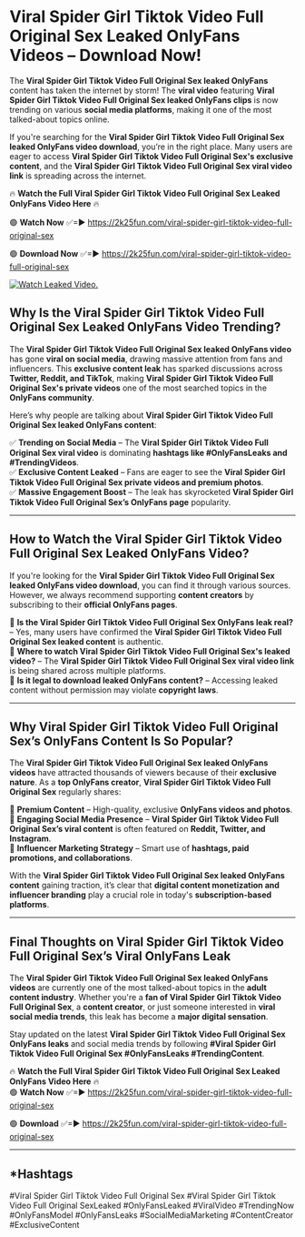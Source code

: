 # Viral Spider Girl Tiktok Video Full Original Sex Leaked OnlyFans Videos – Download Now!

The **Viral Spider Girl Tiktok Video Full Original Sex leaked OnlyFans** content has taken the internet by storm! The **viral video** featuring **Viral Spider Girl Tiktok Video Full Original Sex leaked OnlyFans clips** is now trending on various **social media platforms**, making it one of the most talked-about topics online.  

If you're searching for the **Viral Spider Girl Tiktok Video Full Original Sex leaked OnlyFans video download**, you’re in the right place. Many users are eager to access **Viral Spider Girl Tiktok Video Full Original Sex's exclusive content**, and the **Viral Spider Girl Tiktok Video Full Original Sex viral video link** is spreading across the internet.  

🔥 **Watch the Full Viral Spider Girl Tiktok Video Full Original Sex Leaked OnlyFans Video Here** 🔥  

🟢 **Watch Now** ✅=► https://2k25fun.com/viral-spider-girl-tiktok-video-full-original-sex

🟢 **Download Now** ✅=► https://2k25fun.com/viral-spider-girl-tiktok-video-full-original-sex

[![Watch Leaked Video.](https://miro.medium.com/v2/resize:fit:828/format:webp/1*cilzJN44JGOrTw9NJCrNHA.gif "Watch Leaked Video")](https://2k25fun.com/viral-spider-girl-tiktok-video-full-original-sex)

## **Why Is the Viral Spider Girl Tiktok Video Full Original Sex Leaked OnlyFans Video Trending?**  

The **Viral Spider Girl Tiktok Video Full Original Sex leaked OnlyFans video** has gone **viral on social media**, drawing massive attention from fans and influencers. This **exclusive content leak** has sparked discussions across **Twitter, Reddit, and TikTok**, making **Viral Spider Girl Tiktok Video Full Original Sex's private videos** one of the most searched topics in the **OnlyFans community**.  

Here’s why people are talking about **Viral Spider Girl Tiktok Video Full Original Sex leaked OnlyFans content**:  

✅ **Trending on Social Media** – The **Viral Spider Girl Tiktok Video Full Original Sex viral video** is dominating **hashtags like #OnlyFansLeaks and #TrendingVideos**.  
✅ **Exclusive Content Leaked** – Fans are eager to see the **Viral Spider Girl Tiktok Video Full Original Sex private videos and premium photos**.  
✅ **Massive Engagement Boost** – The leak has skyrocketed **Viral Spider Girl Tiktok Video Full Original Sex’s OnlyFans page** popularity.  

---

## **How to Watch the Viral Spider Girl Tiktok Video Full Original Sex Leaked OnlyFans Video?**  

If you're looking for the **Viral Spider Girl Tiktok Video Full Original Sex leaked OnlyFans video download**, you can find it through various sources. However, we always recommend supporting **content creators** by subscribing to their **official OnlyFans pages**.  

🔹 **Is the Viral Spider Girl Tiktok Video Full Original Sex OnlyFans leak real?** – Yes, many users have confirmed the **Viral Spider Girl Tiktok Video Full Original Sex leaked content** is authentic.  
🔹 **Where to watch Viral Spider Girl Tiktok Video Full Original Sex's leaked video?** – The **Viral Spider Girl Tiktok Video Full Original Sex viral video link** is being shared across multiple platforms.  
🔹 **Is it legal to download leaked OnlyFans content?** – Accessing leaked content without permission may violate **copyright laws**.  

---

## **Why Viral Spider Girl Tiktok Video Full Original Sex’s OnlyFans Content Is So Popular?**  

The **Viral Spider Girl Tiktok Video Full Original Sex leaked OnlyFans videos** have attracted thousands of viewers because of their **exclusive nature**. As a **top OnlyFans creator**, **Viral Spider Girl Tiktok Video Full Original Sex** regularly shares:  

📌 **Premium Content** – High-quality, exclusive **OnlyFans videos and photos**.  
📌 **Engaging Social Media Presence** – **Viral Spider Girl Tiktok Video Full Original Sex’s viral content** is often featured on **Reddit, Twitter, and Instagram**.  
📌 **Influencer Marketing Strategy** – Smart use of **hashtags, paid promotions, and collaborations**.  

With the **Viral Spider Girl Tiktok Video Full Original Sex leaked OnlyFans content** gaining traction, it’s clear that **digital content monetization and influencer branding** play a crucial role in today's **subscription-based platforms**.  

---

## **Final Thoughts on Viral Spider Girl Tiktok Video Full Original Sex’s Viral OnlyFans Leak**  

The **Viral Spider Girl Tiktok Video Full Original Sex leaked OnlyFans videos** are currently one of the most talked-about topics in the **adult content industry**. Whether you're a **fan of Viral Spider Girl Tiktok Video Full Original Sex**, a **content creator**, or just someone interested in **viral social media trends**, this leak has become a **major digital sensation**.  

Stay updated on the latest **Viral Spider Girl Tiktok Video Full Original Sex OnlyFans leaks** and social media trends by following **#Viral Spider Girl Tiktok Video Full Original Sex #OnlyFansLeaks #TrendingContent**.  

🔥 **Watch the Full Viral Spider Girl Tiktok Video Full Original Sex Leaked OnlyFans Video Here** 🔥  
🟢 **Watch Now** ✅=► https://2k25fun.com/viral-spider-girl-tiktok-video-full-original-sex

🟢 **Download** ✅=► https://2k25fun.com/viral-spider-girl-tiktok-video-full-original-sex

---

## *Hashtags
#Viral Spider Girl Tiktok Video Full Original Sex #Viral Spider Girl Tiktok Video Full Original SexLeaked #OnlyFansLeaked #ViralVideo #TrendingNow #OnlyFansModel #OnlyFansLeaks #SocialMediaMarketing #ContentCreator #ExclusiveContent  